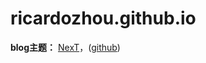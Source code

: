 # ricardozhou.github.io
**blog主题：** [NexT](http://theme-next.iissnan.com/)，([github](https://github.com/iissnan/hexo-theme-next))